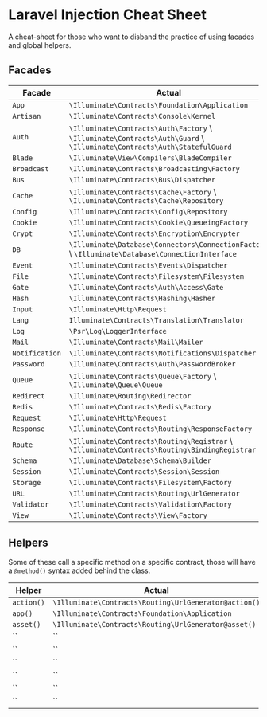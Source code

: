 # Laravel Injection Cheat Sheet
A cheat-sheet for those who want to disband the practice of using facades and global helpers.

## Facades
|Facade   |Actual   |
|---|---|
|`App`   |`\Illuminate\Contracts\Foundation\Application`   |
|`Artisan`   |`\Illuminate\Contracts\Console\Kernel`   |
|`Auth`   |`\Illuminate\Contracts\Auth\Factory` \ `\Illuminate\Contracts\Auth\Guard` \ `\Illuminate\Contracts\Auth\StatefulGuard`   |
|`Blade`   |`\Illuminate\View\Compilers\BladeCompiler`   |
|`Broadcast`   |`\Illuminate\Contracts\Broadcasting\Factory`   |
|`Bus`   |`\Illuminate\Contracts\Bus\Dispatcher`   |
|`Cache`   |`\Illuminate\Contracts\Cache\Factory` \ `\Illuminate\Contracts\Cache\Repository`   |
|`Config`   |`\Illuminate\Contracts\Config\Repository`   |
|`Cookie`   |`\Illuminate\Contracts\Cookie\QueueingFactory`   |
|`Crypt`   |`\Illuminate\Contracts\Encryption\Encrypter`   |
|`DB`   |`\Illuminate\Database\Connectors\ConnectionFactory` \ `\Illuminate\Database\ConnectionInterface`   |
|`Event`   |`\Illuminate\Contracts\Events\Dispatcher`   |
|`File`   |`\Illuminate\Contracts\Filesystem\Filesystem`   |
|`Gate`   |`\Illuminate\Contracts\Auth\Access\Gate`   |
|`Hash`   |`\Illuminate\Contracts\Hashing\Hasher`   |
|`Input`   |`\Illuminate\Http\Request`   |
|`Lang`   |`Illuminate\Contracts\Translation\Translator`   |
|`Log`   |`\Psr\Log\LoggerInterface`   |
|`Mail`   |`\Illuminate\Contracts\Mail\Mailer`   |
|`Notification`   |`\Illuminate\Contracts\Notifications\Dispatcher`   |
|`Password`   |`\Illuminate\Contracts\Auth\PasswordBroker`   |
|`Queue`   |`\Illuminate\Contracts\Queue\Factory` \ `\Illuminate\Queue\Queue`   |
|`Redirect`   |`\Illuminate\Routing\Redirector`   |
|`Redis`   |`\Illuminate\Contracts\Redis\Factory`   |
|`Request`   |`\Illuminate\Http\Request`   |
|`Response`   |`\Illuminate\Contracts\Routing\ResponseFactory`   |
|`Route`   |`\Illuminate\Contracts\Routing\Registrar` \ `\Illuminate\Contracts\Routing\BindingRegistrar`   |
|`Schema`   |`\Illuminate\Database\Schema\Builder`   |
|`Session`   |`\Illuminate\Contracts\Session\Session`   |
|`Storage`   |`\Illuminate\Contracts\Filesystem\Factory`   |
|`URL`   |`\Illuminate\Contracts\Routing\UrlGenerator`   |
|`Validator`   |`\Illuminate\Contracts\Validation\Factory`   |
|`View`   |`\Illuminate\Contracts\View\Factory`   |

## Helpers
Some of these call a specific method on a specific contract, those will have a `@method()` syntax added behind the class.

|Helper   |Actual   |
|---|---|
|`action()`   |`\Illuminate\Contracts\Routing\UrlGenerator@action()`   |
|`app()`   |`\Illuminate\Contracts\Foundation\Application`   |
|`asset()`   |`\Illuminate\Contracts\Routing\UrlGenerator@asset()`   |
|``   |``   |
|``   |``   |
|``   |``   |
|``   |``   |
|``   |``   |
|``   |``   |